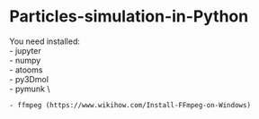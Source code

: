 # Particles-simulation-in-Python

You need installed: \
	- jupyter \
	- numpy \
	- atooms \
	- py3Dmol \
	- pymunk \
	
	- ffmpeg (https://www.wikihow.com/Install-FFmpeg-on-Windows)
